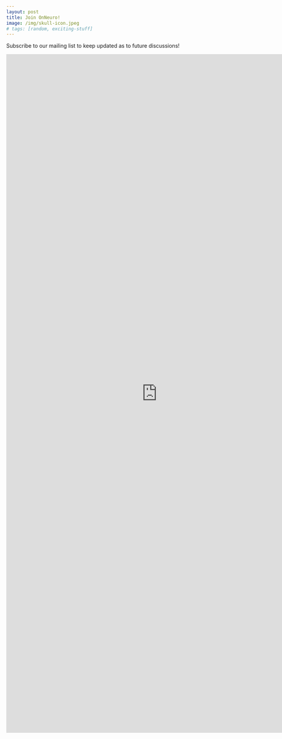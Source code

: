 ```yaml
---
layout: post
title: Join OnNeuro!
image: /img/skull-icon.jpeg
# tags: [random, exciting-stuff]
---
```

Subscribe to our mailing list to keep updated as to future discussions!

<iframe src="https://docs.google.com/forms/d/e/1FAIpQLSfeVhleFNMynb7fK6rFBltAB8oaQphgB21oFMfPjuRD2gdBvA/viewform?embedded=true" width="800" height="1800" frameborder="0" marginheight="0" marginwidth="0">Loading...</iframe>
